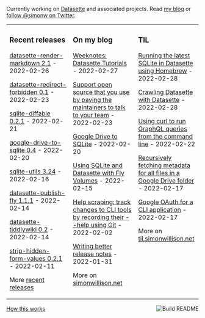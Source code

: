Currently working on [Datasette](https://datasette.io/) and associated projects. Read [my blog](https://simonwillison.net/) or [follow @simonw on Twitter](https://twitter.com/simonw).

<table><tr><td valign="top" width="33%">

### Recent releases
<!-- recent_releases starts -->
[datasette-render-markdown 2.1](https://github.com/simonw/datasette-render-markdown/releases/tag/2.1) - 2022-02-26

[datasette-redirect-forbidden 0.1](https://github.com/simonw/datasette-redirect-forbidden/releases/tag/0.1) - 2022-02-23

[sqlite-diffable 0.2.1](https://github.com/simonw/sqlite-diffable/releases/tag/0.2.1) - 2022-02-21

[google-drive-to-sqlite 0.4](https://github.com/simonw/google-drive-to-sqlite/releases/tag/0.4) - 2022-02-20

[sqlite-utils 3.24](https://github.com/simonw/sqlite-utils/releases/tag/3.24) - 2022-02-16

[datasette-publish-fly 1.1.1](https://github.com/simonw/datasette-publish-fly/releases/tag/1.1.1) - 2022-02-14

[datasette-tiddlywiki 0.2](https://github.com/simonw/datasette-tiddlywiki/releases/tag/0.2) - 2022-02-14

[strip-hidden-form-values 0.2.1](https://github.com/simonw/strip-hidden-form-values/releases/tag/0.2.1) - 2022-02-11
<!-- recent_releases ends -->
More [recent releases](https://github.com/simonw/simonw/blob/main/releases.md)
</td><td valign="top" width="34%">

### On my blog
<!-- blog starts -->
[Weeknotes: Datasette Tutorials](http://simonwillison.net/2022/Feb/27/datasette-tutorials/) - 2022-02-27

[Support open source that you use by paying the maintainers to talk to your team](http://simonwillison.net/2022/Feb/23/support-open-source/) - 2022-02-23

[Google Drive to SQLite](http://simonwillison.net/2022/Feb/20/google-drive-to-sqlite/) - 2022-02-20

[Using SQLite and Datasette with Fly Volumes](http://simonwillison.net/2022/Feb/15/fly-volumes/) - 2022-02-15

[Help scraping: track changes to CLI tools by recording their --help using Git](http://simonwillison.net/2022/Feb/2/help-scraping/) - 2022-02-02

[Writing better release notes](http://simonwillison.net/2022/Jan/31/release-notes/) - 2022-01-31
<!-- blog ends -->
More on [simonwillison.net](https://simonwillison.net/)
</td><td valign="top" width="33%">

### TIL
<!-- tils starts -->
[Running the latest SQLite in Datasette using Homebrew](https://til.simonwillison.net/homebrew/latest-sqlite) - 2022-02-28

[Crawling Datasette with Datasette](https://til.simonwillison.net/datasette/crawling-datasette-with-datasette) - 2022-02-28

[Using curl to run GraphQL queries from the command line](https://til.simonwillison.net/graphql/graphql-with-curl) - 2022-02-22

[Recursively fetching metadata for all files in a Google Drive folder](https://til.simonwillison.net/googlecloud/recursive-fetch-google-drive) - 2022-02-17

[Google OAuth for a CLI application](https://til.simonwillison.net/googlecloud/google-oauth-cli-application) - 2022-02-17
<!-- tils ends -->
More on [til.simonwillison.net](https://til.simonwillison.net/)
</td></tr></table>

<a href="https://github.com/simonw/simonw/actions"><img src="https://github.com/simonw/simonw/workflows/Build%20README/badge.svg" align="right" alt="Build README"></a> <a href="https://simonwillison.net/2020/Jul/10/self-updating-profile-readme/">How this works</a>
